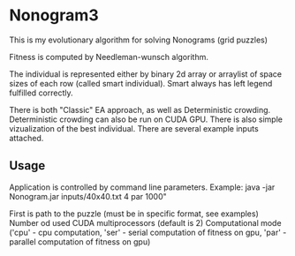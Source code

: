 # Nonogram3

This is my evolutionary algorithm for solving Nonograms (grid puzzles)

Fitness is computed by Needleman-wunsch algorithm.

The individual is represented either by binary 2d array or arraylist of space sizes of each row (called smart individual). 
Smart always has left legend fulfilled correctly.

There is both "Classic" EA approach, as well as Deterministic crowding.
Deterministic crowding can also be run on CUDA GPU.
There is also simple vizualization of the best individual.
There are several example inputs attached.

## Usage
Application is controlled by command line parameters. Example: java -jar Nonogram.jar inputs/40x40.txt 4 par 1000"

First is path to the puzzle (must be in specific format, see examples)
Number od used CUDA multiprocessors (default is 2)
Computational mode ('cpu' - cpu computation, 'ser' - serial computation of fitness on gpu, 'par' - parallel computation of fitness on gpu)

